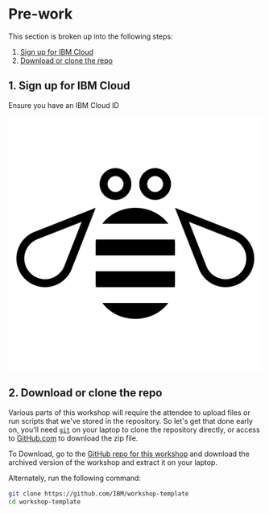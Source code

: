 # Pre-work

This section is broken up into the following steps:

1. [Sign up for IBM Cloud](pre-work.md#1-sign-up-for-ibm-cloud)
2. [Download or clone the repo](pre-work.md#2-download-or-clone-the-repo)

## 1. Sign up for IBM Cloud

Ensure you have an IBM Cloud ID

![Cloud Sign up](../assets/bee.png)

## 2. Download or clone the repo

Various parts of this workshop will require the attendee to upload files or run scripts that we've stored in the repository. So let's get that done early on, you'll need [`git`](https://git-scm.com) on your laptop to clone the repository directly, or access to [GitHub.com](https://github.com/) to download the zip file.

To Download, go to the [GitHub repo for this workshop](https://github.com/IBM/workshop-template) and download the archived version of the workshop and extract it on your laptop.

Alternately, run the following command:

```bash
git clone https://github.com/IBM/workshop-template
cd workshop-template
```
